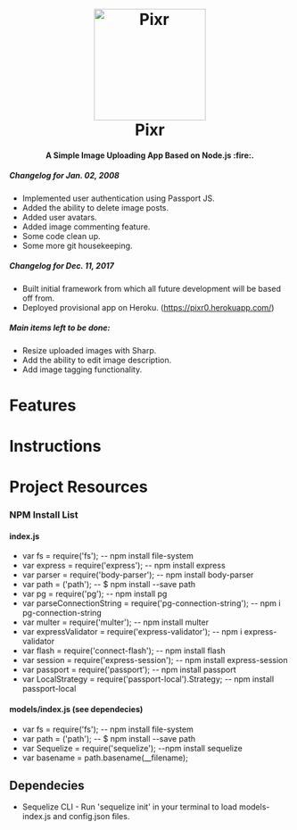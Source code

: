 
<h1 align="center">
  <br>
  <a href="https://pixr0.herokuapp.com/"><img src="https://i.pinimg.com/originals/37/a9/70/37a9707cf8811fb40de24815eb14397c.jpg" alt="Pixr" width="200"></a>
  <br>
  Pixr
  <br>
</h1>

<h4 align="center">A Simple Image Uploading App Based on Node.js :fire:.  </h4>


##### Changelog for Jan. 02, 2008
* Implemented user authentication using Passport JS.
* Added the ability to delete image posts.
* Added user avatars.
* Added image commenting feature.
* Some code clean up.
* Some more git housekeeping.

##### Changelog for Dec. 11, 2017
* Built initial framework from which all future development will be based off from.
* Deployed provisional app on Heroku. (https://pixr0.herokuapp.com/)

##### Main items left to be done:
* Resize uploaded images with Sharp.
* Add the ability to edit image description.
* Add image tagging functionality.


# Features

# Instructions

# Project Resources

### NPM Install List
#### index.js
* var fs = require('fs');  -- npm install file-system
* var express = require('express'); -- npm install express
* var parser = require('body-parser'); -- npm install body-parser
* var path = ('path'); -- $ npm install --save path
* var pg = require('pg'); -- npm install pg
* var parseConnectionString = require('pg-connection-string'); -- npm i pg-connection-string
* var multer = require('multer'); -- npm install multer
* var expressValidator = require('express-validator'); -- npm i express-validator
* var flash = require('connect-flash'); -- npm install flash
* var session = require('express-session'); -- npm install express-session
* var passport = require('passport'); -- npm install passport
* var LocalStrategy = require('passport-local').Strategy; -- npm install passport-local

#### models/index.js (see dependecies)
* var fs = require('fs');  -- npm install file-system
* var path = ('path'); -- $ npm install --save path
* var Sequelize = require('sequelize'); --npm install sequelize
* var basename  = path.basename(__filename);

## Dependecies
* Sequelize CLI - Run 'sequelize init' in your terminal to load models-index.js and config.json files.
